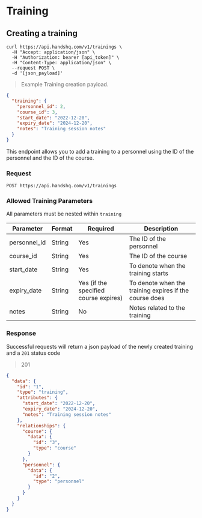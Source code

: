# Training

## Creating a training

```shell
curl https://api.handshq.com/v1/trainings \
  -H "Accept: application/json" \
  -H "Authorization: bearer [api_token]" \
  -H "Content-Type: application/json" \
  --request POST \
  -d '[json_payload]'
```

> Example Training creation payload.

```json
{
  "training": {
    "personnel_id": 2,
    "course_id": 3,
    "start_date": "2022-12-20",
    "expiry_date": "2024-12-20",
    "notes": "Training session notes"
  }
}
```

This endpoint allows you to add a training to a personnel using the ID of the personnel and the ID of the course.

### Request

`POST https://api.handshq.com/v1/trainings`

### Allowed Training Parameters

All parameters must be nested within `training`

| Parameter    | Format | Required                              | Description                                            |
| ------------ | ------ | ------------------------------------- | ------------------------------------------------------ |
| personnel_id | String | Yes                                   | The ID of the personnel                                |
| course_id    | String | Yes                                   | The ID of the course                                   |
| start_date   | String | Yes                                   | To denote when the training starts                     |
| expiry_date  | String | Yes (if the specified course expires) | To denote when the training expires if the course does |
| notes        | String | No                                    | Notes related to the training                          |

### Response

Successful requests will return a json payload of the newly created training and a `201` status code

> 201

```json
{
  "data": {
    "id": "1",
    "type": "training",
    "attributes": {
      "start_date": "2022-12-20",
      "expiry_date": "2024-12-20",
      "notes": "Training session notes"
    },
    "relationships": {
      "course": {
        "data": {
          "id": "3",
          "type": "course"
        }
      },
      "personnel": {
        "data": {
          "id": "2",
          "type": "personnel"
        }
      }
    }
  }
}
```
